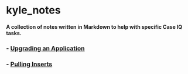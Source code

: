 # kyle_notes

#### A collection of notes written in Markdown to help with specific Case IQ tasks.

### - [Upgrading an Application](https://github.com/CExKForsyth/kyle_notes/blob/main/how_to_upgrade_an_app.md)

### - [Pulling Inserts](https://github.com/CExKForsyth/kyle_notes/blob/main/how_to_pull_inserts_to_local.md)
